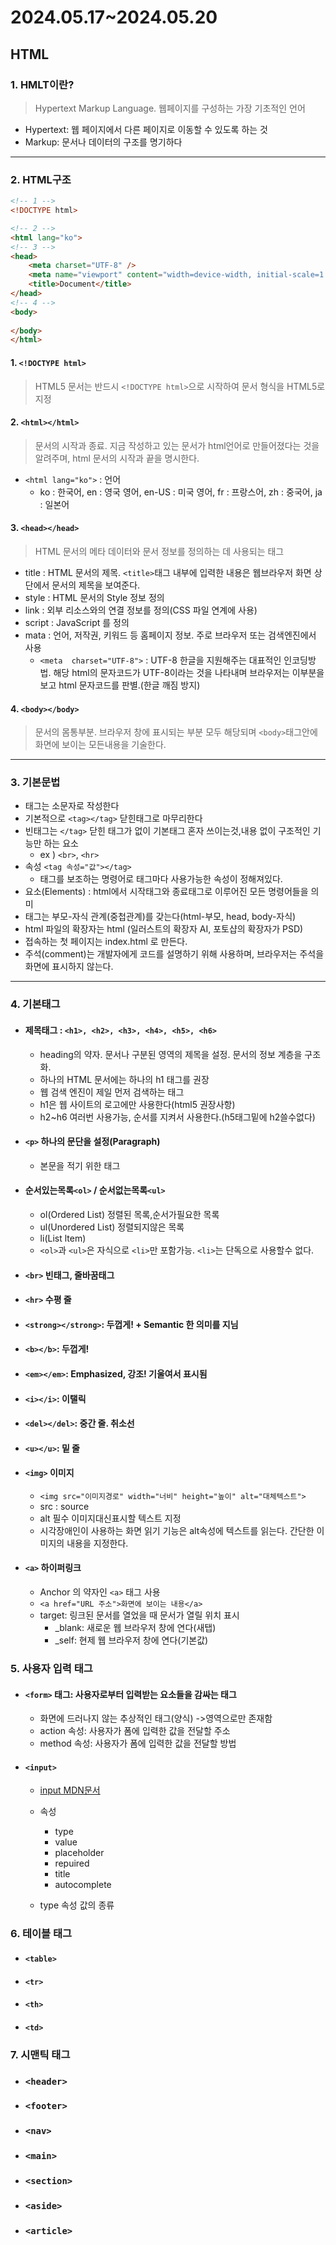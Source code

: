 # 2024.05.17~2024.05.20

## HTML

### 1. HMLT이란?
> Hypertext Markup Language. 웹페이지를 구성하는 가장 기초적인 언어
- Hypertext:  웹 페이지에서 다른 페이지로 이동할 수 있도록 하는 것
- Markup: 문서나 데이터의 구조를 명기하다

---

### 2. HTML구조

```HTML
<!-- 1 -->
<!DOCTYPE html>

<!-- 2 -->
<html lang="ko">
<!-- 3 -->
<head>
    <meta charset="UTF-8" />
    <meta name="viewport" content="width=device-width, initial-scale=1.0" />
    <title>Document</title>
</head>
<!-- 4 -->
<body>
    
</body>
</html>

```

#### 1. `<!DOCTYPE html>`
> HTML5 문서는 반드시 `<!DOCTYPE html>`으로 시작하여 문서 형식을 HTML5로 지정


#### 2. `<html></html>`
> 문서의 시작과 종료. 지금 작성하고 있는 문서가 html언어로 만들어졌다는 것을 알려주며, html 문서의 시작과 끝을 명시한다.
- `<html lang="ko">` : 언어
  - ko : 한국어, en : 영국 영어, en-US : 미국 영어, fr : 프랑스어, zh : 중국어, ja : 일본어


#### 3. `<head></head>`
> HTML 문서의 메타 데이터와 문서 정보를 정의하는 데 사용되는 태그

- title : HTML 문서의 제목. `<title>`태그 내부에 입력한 내용은 웹브라우저 화면 상단에서 문서의 제목을 보여준다. 
- style : HTML 문서의 Style 정보 정의
- link : 외부 리소스와의 연결 정보를 정의(CSS 파일 연계에 사용)
- script : JavaScript 를 정의
- mata : 언어, 저작권, 키워드 등 홈페이지 정보. 주로 브라우저 또는 검색엔진에서 사용
  - `<meta  charset="UTF-8">` : UTF-8 한글을 지원해주는 대표적인 인코딩방법. 해당 html의 문자코드가 UTF-8이라는 것을 나타내며 브라우저는 이부분을 보고 html 문자코드를 판별.(한글 깨짐 방지)


#### 4. `<body></body>`
> 문서의 몸통부분. 브라우저 창에 표시되는 부분 모두 해당되며 `<body>`태그안에 화면에 보이는 모든내용을 기술한다.

---

### 3. 기본문법
- 태그는 소문자로 작성한다
- 기본적으로 `<tag></tag>` 닫힌태그로 마무리한다
- 빈태그는 `</tag>` 닫힌 태그가 없이 기본태그 혼자 쓰이는것,내용 없이 구조적인 기능만 하는 요소
  - ex )  `<br>`, `<hr>`
- 속성 `<tag 속성="값"></tag>`
  - 태그를 보조하는 명령어로 태그마다 사용가능한 속성이 정해져있다.
- 요소(Elements) : html에서 시작태그와 종료태그로 이루어진 모든 명령어들을 의미
- 태그는 부모-자식 관계(중첩관계)를 갖는다(html-부모, head, body-자식)
- html 파일의 확장자는 html (일러스트의 확장자 AI, 포토샵의 확장자가 PSD)
- 접속하는 첫 페이지는 index.html 로 만든다.
- 주석(comment)는 개발자에게 코드를 설명하기 위해 사용하며, 브라우저는 주석을 화면에 표시하지 않는다.

---

### 4. 기본태그

- #### 제목태그 : `<h1>, <h2>, <h3>, <h4>, <h5>, <h6>`
  - heading의 약자. 문서나 구분된 영역의 제목을 설정. 문서의 정보 계층을 구조화.
  - 하나의 HTML 문서에는 하나의 h1 태그를 권장
  - 웹 검색 엔진이 제일 먼저 검색하는 태그
  - h1은 웹 사이트의 로고에만 사용한다(html5 권장사항)
  - h2~h6  여러번 사용가능, 순서를 지켜서 사용한다.(h5태그밑에 h2쓸수없다)


- #### `<p>` 하나의 문단을 설정(Paragraph)
  - 본문을 적기 위한 태그
​

- #### 순서있는목록`<ol>` /  순서없는목록`<ul>`
  - ol(Ordered List) 정렬된 목록,순서가필요한 목록
  - ul(Unordered List) 정렬되지않은 목록
  - li(List ltem) 
  - `<ol>`과 `<ul>`은 자식으로 `<li>`만 포함가능. `<li>`는 단독으로 사용할수 없다.

- #### `<br>` 빈태그, 줄바꿈태그

- #### `<hr>` 수평 줄

- #### `<strong></strong>`: 두껍게! + Semantic 한 의미를 지님

- #### `<b></b>`: 두껍게!

- #### `<em></em>`: Emphasized, 강조! 기울여서 표시됨

- #### `<i></i>`: 이탤릭

- #### `<del></del>`: 중간 줄. 취소선

- #### `<u></u>`: 밑 줄

- #### `<img>` 이미지
  - `<img src="이미지경로" width="너비" height="높이" alt="대체텍스트">`
  - src : source
  - alt 필수 이미지대신표시할 텍스트 지정
  - 시각장애인이 사용하는 화면 읽기 기능은 alt속성에 텍스트를 읽는다. 간단한 이미지의 내용을 지정한다.

- #### `<a>` 하이퍼링크
  - Anchor 의 약자인 `<a>` 태그 사용
  - `<a href="URL 주소">화면에 보이는 내용</a>`
  - target: 링크된 문서를 열었을 때 문서가 열릴 위치 표시
    - _blank: 새로운 웹 브라우저 창에 연다(새탭)
    - _self: 현제 웹 브라우저 창에 연다(기본값)

### 5. 사용자 입력 태그

- #### `<form>` 태그: 사용자로부터 입력받는 요소들을 감싸는 태그
  - 화면에 드러나지 않는 추상적인 태그(양식) ->영역으로만 존재함
  - action 속성: 사용자가 폼에 입력한 값을 전달할 주소
  - method 속성: 사용자가 폼에 입력한 값을 전달할 방법

- #### `<input>` 
  - [input MDN문서](https://developer.mozilla.org/en-US/docs/Web/HTML/Element/input#input_types)
  - 속성
    - type
    - value
    - placeholder
    - repuired
    - title
    - autocomplete

  - type 속성 값의 종류



### 6. 테이블 태그
- #### `<table>`
- #### `<tr>`
- #### `<th>`
- #### `<td>`

### 7. 시맨틱 태그

- ### `<header>`
- ### `<footer>`
- ### `<nav>`
- ### `<main>`
- ### `<section>`
- ### `<aside>`
- ### `<article>`